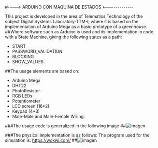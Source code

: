 #----> ARDUINO CON MAQUINA DE ESTADOS <-------------

This project is developed in the area of ​​Telematics Technology of the subject Digital Systems Laboratory-TTM-I, where it is based on the implementation of Arduino Mega 
as a basic prototype of a greenhouse.
##Where software such as Arduino is used and its implementation in code with a State Machine, giving the following states as a path:
- START
- PASSWORD_VALIDATION
- BLOCKING
- SHOW_VALUES.

##The usage elements are based on:
- Arduino Mega
- DHT22
- PhotoResistor
- RGB LEDs
- Potentiometer
- LCD screen (16*2)
- Keypad (4*3)
- Male-Male and Male-Female Wiring.

###The usage code is generalized in the following image
##![imagen](https://github.com/RinoxCraft/Projects-Unicauca/assets/67917424/3c9055e8-3b7a-4ec5-ba58-6a9f6e17ba62)

###The physical implementation is as follows:
The program used for the simulation is:
https://wokwi.com/ 
##![imagen](https://github.com/RinoxCraft/Projects-Unicauca/assets/67917424/7c3cd0e0-5b0b-447f-a29b-03bce1752739)






